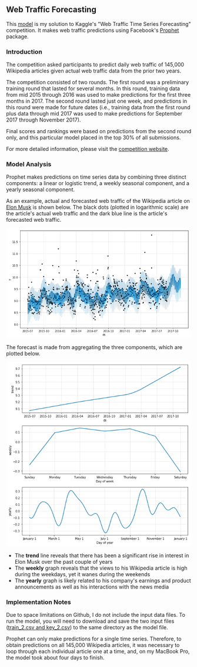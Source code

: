 ## Web Traffic Forecasting

This [model](web_traffic_forecasting_model.py) is my solution to Kaggle's "Web Traffic Time Series Forecasting" competition. It makes web traffic predictions using Facebook's [Prophet](https://github.com/facebook/prophet) package.

### Introduction

The competition asked participants to predict daily web traffic of 145,000 Wikipedia articles given actual web traffic data from the prior two years.

The competition consisted of two rounds. The first round was a preliminary training round that lasted for several months. In this round, training data from mid 2015 through 2016 was used to make predictions for the first three months in 2017. The second round lasted just one week, and predictions in this round were made for future dates (i.e., training data from the first round plus data through mid 2017 was used to make predictions for September 2017 through November 2017). 

Final scores and rankings were based on predictions from the second round only, and this particular model placed in the top 30% of all submissions.

For more detailed information, please visit the [competition website](https://www.kaggle.com/c/web-traffic-time-series-forecasting).

### Model Analysis

Prophet makes predictions on time series data by combining three distinct components: a linear or logistic trend, a weekly seasonal component, and a yearly seasonal component. 

As an example, actual and forecasted web traffic of the Wikipedia article on [Elon Musk](https://en.wikipedia.org/wiki/Elon_Musk) is shown below. The black dots (plotted in logarithmic scale) are the article's actual web traffic and the dark blue line is the article's forecasted web traffic.

<p align="center">
	<img src="images/example_plot.png" width="500">
</p>

The forecast is made from aggregating the three components, which are plotted below.

<p align="center">
	<img src="images/example_components.png" width="500">
</p>

- The **trend** line reveals that there has been a significant rise in interest in Elon Musk over the past couple of years
- The **weekly** graph reveals that the views to his Wikipedia article is high during the weekdays, yet it wanes during the weekends
- The **yearly** graph is likely related to his company's earnings and product announcements as well as his interactions with the news media

### Implementation Notes

Due to space limitations on Github, I do not include the input data files. To run the model, you will need to download and save the two input files ([train_2.csv and key_2.csv](https://www.kaggle.com/c/web-traffic-time-series-forecasting/data)) to the same directory as the model file.

Prophet can only make predictions for a single time series. Therefore, to obtain predictions on all 145,000 Wikipedia articles, it was necessary to loop through each individual article one at a time, and, on my MacBook Pro, the model took about four days to finish.